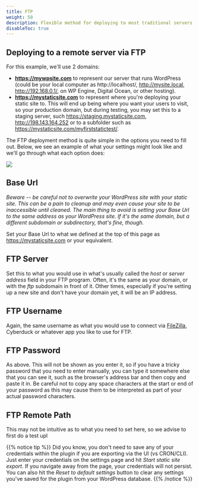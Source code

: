 ```yaml
---
title: FTP
weight: 50
description: Flexible method for deploying to most traditional servers
disableToc: true
---
```


Deploying to a remote server via FTP
------------------------------------

For this example, we'll use 2 domains:

-   **https://mywpsite.com** to represent our server that runs WordPress
    (could be your local computer as http://localhost/,
    http://mysite.local, http://192.168.0.1/, on WP Engine, Digital
    Ocean, or other hosting). 
-   **https://mystaticsite.com** to represent where you're deploying
    your static site to. This will end up being where you want your
    users to visit, so your production domain, but during testing, you
    may set this to a staging server, such
    https://staging.mystaticsite.com, http://198.143.164.252 or to a
    subfolder such as https://mystaticsite.com/myfirststatictest/. 

The FTP deployment method is quite simple in the options you need to
fill out. Below, we see an example of what your settings might look like
and we'll go through what each option does:

![][1]

Base Url
--------

*Beware -- be careful not to overwrite your WordPress site with your
static site. This can be a pain to cleanup and may even cause your site
to be inaccessible until cleaned. The main thing to avoid is setting
your Base Url to the same address as your WordPress site. If it's the
same domain, but a different subdomain or subdirectory, that's fine,
though.*

Set your Base Url to what we defined at the top of this page as
https://mystaticsite.com or your equivalent. 

FTP Server
----------

Set this to what you would use in what's usually called the *host* or
*server address* field in your FTP program. Often, it's the same as your
domain, or with the *ftp* subdomain in front of it. Other times,
especially if you're setting up a new site and don't have your domain
yet, it will be an IP address.

FTP Username
------------

Again, the same username as what you would use to connect via
[FileZilla], Cyberduck or whatever app you like to use for FTP.  

FTP Password
------------

As above. This will not be shown as you enter it, so if you have a
tricky password that you need to enter manually, you can type it
somewhere else that you can see it, such as the browser's address bar
and then copy and paste it in. Be careful not to copy any space
characters at the start or end of your password as this may cause them
to be interpreted as part of your actual password characters. 

FTP Remote Path
---------------

This may not be intuitive as to what you need to set here, so we advise
to first do a test upl

  [1]: /images/ui/ftp_settings.png
  [FileZilla]: https://filezilla-project.org/


{{% notice tip %}}
Did you know, you don't need to save any of your credentials within the plugin if you are exporting via the UI (vs CRON/CLI). Just enter your credentials on the settings page and hit *Start static site export*. If you navigate away from the page, your credentials will not persist. You can also hit the *Reset to default settings* button to clear any settings you've saved for the plugin from your WordPress database.
{{% /notice %}}
